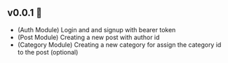 ## v0.0.1 🎉

- (Auth Module) Login and and signup with bearer token
- (Post Module) Creating a new post with author id
- (Category Module) Creating a new category for assign the category id to the post (optional)
